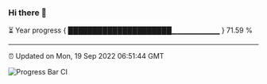 ### Hi there 👋

⏳ Year progress { █████████████████████▁▁▁▁▁▁▁▁▁ } 71.59 %

---

⏰ Updated on Mon, 19 Sep 2022 06:51:44 GMT

![Progress Bar CI](https://github.com/Shyam-Makwana/GitHub-Actions-Demo/workflows/Progress%20Bar%20CI/badge.svg)
